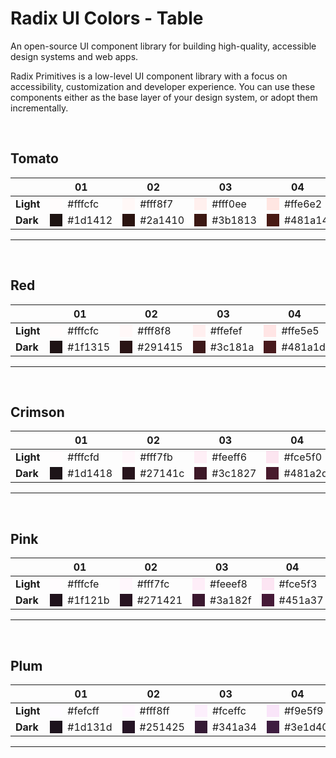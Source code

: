 # Radix UI Colors - Table

An open-source UI component library for building high-quality, accessible design systems and web apps.

Radix Primitives is a low-level UI component library with a focus on accessibility, customization and developer experience. You can use these components either as the base layer of your design system, or adopt them incrementally.

<br />

## **Tomato**
|  | 01 | 02 | 03 | 04 | 05 | 06 | 07 | 08 | 09 | 10 | 11 | 12 |
| :--- | :---: | :---: | :---: | :---: | :---: | :---: | :---: | :---: | :---: | :---: | :---: | :---: |
| **Light** | <div style="display: flex; align-items: center;"><div style="width: 20px; height: 20px; background-color: #fffcfc; margin-right: 8px"></div>#fffcfc</div> | <div style="display: flex; align-items: center;"><div style="width: 20px; height: 20px; background-color: #fff8f7; margin-right: 8px"></div>#fff8f7</div> | <div style="display: flex; align-items: center;"><div style="width: 20px; height: 20px; background-color: #fff0ee; margin-right: 8px"></div>#fff0ee</div> | <div style="display: flex; align-items: center;"><div style="width: 20px; height: 20px; background-color: #ffe6e2; margin-right: 8px"></div>#ffe6e2</div> | <div style="display: flex; align-items: center;"><div style="width: 20px; height: 20px; background-color: #fdd8d3; margin-right: 8px"></div>#fdd8d3</div> | <div style="display: flex; align-items: center;"><div style="width: 20px; height: 20px; background-color: #fac7be; margin-right: 8px"></div>#fac7be</div> | <div style="display: flex; align-items: center;"><div style="width: 20px; height: 20px; background-color: #f3b0a2; margin-right: 8px"></div>#f3b0a2</div> | <div style="display: flex; align-items: center;"><div style="width: 20px; height: 20px; background-color: #ea9280; margin-right: 8px"></div>#ea9280</div> | <div style="display: flex; align-items: center;"><div style="width: 20px; height: 20px; background-color: #e54d2e; margin-right: 8px"></div>#e54d2e</div> | <div style="display: flex; align-items: center;"><div style="width: 20px; height: 20px; background-color: #db4324; margin-right: 8px"></div>#db4324</div> | <div style="display: flex; align-items: center;"><div style="width: 20px; height: 20px; background-color: #ca3214; margin-right: 8px"></div>#ca3214</div> | <div style="display: flex; align-items: center;"><div style="width: 20px; height: 20px; background-color: #341711; margin-right: 8px"></div>#341711</div> |
| **Dark** | <div style="display: flex; align-items: center;"><div style="width: 20px; height: 20px; background-color: #1d1412; margin-right: 8px"></div>#1d1412</div> | <div style="display: flex; align-items: center;"><div style="width: 20px; height: 20px; background-color: #2a1410; margin-right: 8px"></div>#2a1410</div> | <div style="display: flex; align-items: center;"><div style="width: 20px; height: 20px; background-color: #3b1813; margin-right: 8px"></div>#3b1813</div> | <div style="display: flex; align-items: center;"><div style="width: 20px; height: 20px; background-color: #481a14; margin-right: 8px"></div>#481a14</div> | <div style="display: flex; align-items: center;"><div style="width: 20px; height: 20px; background-color: #541c15; margin-right: 8px"></div>#541c15</div> | <div style="display: flex; align-items: center;"><div style="width: 20px; height: 20px; background-color: #652016; margin-right: 8px"></div>#652016</div> | <div style="display: flex; align-items: center;"><div style="width: 20px; height: 20px; background-color: #7f2315; margin-right: 8px"></div>#7f2315</div> | <div style="display: flex; align-items: center;"><div style="width: 20px; height: 20px; background-color: #a42a12; margin-right: 8px"></div>#a42a12</div> | <div style="display: flex; align-items: center;"><div style="width: 20px; height: 20px; background-color: #e54d2e; margin-right: 8px"></div>#e54d2e</div> | <div style="display: flex; align-items: center;"><div style="width: 20px; height: 20px; background-color: #ec5e41; margin-right: 8px"></div>#ec5e41</div> | <div style="display: flex; align-items: center;"><div style="width: 20px; height: 20px; background-color: #f16a50; margin-right: 8px"></div>#f16a50</div> | <div style="display: flex; align-items: center;"><div style="width: 20px; height: 20px; background-color: #feefec; margin-right: 8px"></div>#feefec</div> | 

---
<br />

## **Red**
|  | 01 | 02 | 03 | 04 | 05 | 06 | 07 | 08 | 09 | 10 | 11 | 12 |
| :--- | :---: | :---: | :---: | :---: | :---: | :---: | :---: | :---: | :---: | :---: | :---: | :---: |
| **Light** | <div style="display: flex; align-items: center;"><div style="width: 20px; height: 20px; background-color: #fffcfc; margin-right: 8px"></div>#fffcfc</div> | <div style="display: flex; align-items: center;"><div style="width: 20px; height: 20px; background-color: #fff8f8; margin-right: 8px"></div>#fff8f8</div> | <div style="display: flex; align-items: center;"><div style="width: 20px; height: 20px; background-color: #ffefef; margin-right: 8px"></div>#ffefef</div> | <div style="display: flex; align-items: center;"><div style="width: 20px; height: 20px; background-color: #ffe5e5; margin-right: 8px"></div>#ffe5e5</div> | <div style="display: flex; align-items: center;"><div style="width: 20px; height: 20px; background-color: #fdd8d8; margin-right: 8px"></div>#fdd8d8</div> | <div style="display: flex; align-items: center;"><div style="width: 20px; height: 20px; background-color: #f9c6c6; margin-right: 8px"></div>#f9c6c6</div> | <div style="display: flex; align-items: center;"><div style="width: 20px; height: 20px; background-color: #f3aeaf; margin-right: 8px"></div>#f3aeaf</div> | <div style="display: flex; align-items: center;"><div style="width: 20px; height: 20px; background-color: #eb9091; margin-right: 8px"></div>#eb9091</div> | <div style="display: flex; align-items: center;"><div style="width: 20px; height: 20px; background-color: #e5484d; margin-right: 8px"></div>#e5484d</div> | <div style="display: flex; align-items: center;"><div style="width: 20px; height: 20px; background-color: #dc3d43; margin-right: 8px"></div>#dc3d43</div> | <div style="display: flex; align-items: center;"><div style="width: 20px; height: 20px; background-color: #cd2b31; margin-right: 8px"></div>#cd2b31</div> | <div style="display: flex; align-items: center;"><div style="width: 20px; height: 20px; background-color: #381316; margin-right: 8px"></div>#381316</div> |
| **Dark** | <div style="display: flex; align-items: center;"><div style="width: 20px; height: 20px; background-color: #1f1315; margin-right: 8px"></div>#1f1315</div> | <div style="display: flex; align-items: center;"><div style="width: 20px; height: 20px; background-color: #291415; margin-right: 8px"></div>#291415</div> | <div style="display: flex; align-items: center;"><div style="width: 20px; height: 20px; background-color: #3c181a; margin-right: 8px"></div>#3c181a</div> | <div style="display: flex; align-items: center;"><div style="width: 20px; height: 20px; background-color: #481a1d; margin-right: 8px"></div>#481a1d</div> | <div style="display: flex; align-items: center;"><div style="width: 20px; height: 20px; background-color: #541b1f; margin-right: 8px"></div>#541b1f</div> | <div style="display: flex; align-items: center;"><div style="width: 20px; height: 20px; background-color: #671e22; margin-right: 8px"></div>#671e22</div> | <div style="display: flex; align-items: center;"><div style="width: 20px; height: 20px; background-color: #822025; margin-right: 8px"></div>#822025</div> | <div style="display: flex; align-items: center;"><div style="width: 20px; height: 20px; background-color: #aa2429; margin-right: 8px"></div>#aa2429</div> | <div style="display: flex; align-items: center;"><div style="width: 20px; height: 20px; background-color: #e5484d; margin-right: 8px"></div>#e5484d</div> | <div style="display: flex; align-items: center;"><div style="width: 20px; height: 20px; background-color: #f2555a; margin-right: 8px"></div>#f2555a</div> | <div style="display: flex; align-items: center;"><div style="width: 20px; height: 20px; background-color: #ff6369; margin-right: 8px"></div>#ff6369</div> | <div style="display: flex; align-items: center;"><div style="width: 20px; height: 20px; background-color: #feecee; margin-right: 8px"></div>#feecee</div> |

---
<br />

## **Crimson**
|  | 01 | 02 | 03 | 04 | 05 | 06 | 07 | 08 | 09 | 10 | 11 | 12 |
| :--- | :---: | :---: | :---: | :---: | :---: | :---: | :---: | :---: | :---: | :---: | :---: | :---: |
| **Light** | <div style="display: flex; align-items: center;"><div style="width: 20px; height: 20px; background-color: #fffcfd; margin-right: 8px"></div>#fffcfd</div> | <div style="display: flex; align-items: center;"><div style="width: 20px; height: 20px; background-color: #fff7fb; margin-right: 8px"></div>#fff7fb</div> | <div style="display: flex; align-items: center;"><div style="width: 20px; height: 20px; background-color: #feeff6; margin-right: 8px"></div>#feeff6</div> | <div style="display: flex; align-items: center;"><div style="width: 20px; height: 20px; background-color: #fce5f0; margin-right: 8px"></div>#fce5f0</div> | <div style="display: flex; align-items: center;"><div style="width: 20px; height: 20px; background-color: #f9d8e7; margin-right: 8px"></div>#f9d8e7</div> | <div style="display: flex; align-items: center;"><div style="width: 20px; height: 20px; background-color: #f4c6db; margin-right: 8px"></div>#f4c6db</div> | <div style="display: flex; align-items: center;"><div style="width: 20px; height: 20px; background-color: #edadc8; margin-right: 8px"></div>#edadc8</div> | <div style="display: flex; align-items: center;"><div style="width: 20px; height: 20px; background-color: #e58fb1; margin-right: 8px"></div>#e58fb1</div> | <div style="display: flex; align-items: center;"><div style="width: 20px; height: 20px; background-color: #e93d82; margin-right: 8px"></div>#e93d82</div> | <div style="display: flex; align-items: center;"><div style="width: 20px; height: 20px; background-color: #e03177; margin-right: 8px"></div>#e03177</div> | <div style="display: flex; align-items: center;"><div style="width: 20px; height: 20px; background-color: #d31e66; margin-right: 8px"></div>#d31e66</div> | <div style="display: flex; align-items: center;"><div style="width: 20px; height: 20px; background-color: #3d0d1d; margin-right: 8px"></div>#3d0d1d</div> |
| **Dark** | <div style="display: flex; align-items: center;"><div style="width: 20px; height: 20px; background-color: #1d1418; margin-right: 8px"></div>#1d1418</div> | <div style="display: flex; align-items: center;"><div style="width: 20px; height: 20px; background-color: #27141c; margin-right: 8px"></div>#27141c</div> | <div style="display: flex; align-items: center;"><div style="width: 20px; height: 20px; background-color: #3c1827; margin-right: 8px"></div>#3c1827</div> | <div style="display: flex; align-items: center;"><div style="width: 20px; height: 20px; background-color: #481a2d; margin-right: 8px"></div>#481a2d</div> | <div style="display: flex; align-items: center;"><div style="width: 20px; height: 20px; background-color: #541b33; margin-right: 8px"></div>#541b33</div> | <div style="display: flex; align-items: center;"><div style="width: 20px; height: 20px; background-color: #641d3b; margin-right: 8px"></div>#641d3b</div> | <div style="display: flex; align-items: center;"><div style="width: 20px; height: 20px; background-color: #801d45; margin-right: 8px"></div>#801d45</div> | <div style="display: flex; align-items: center;"><div style="width: 20px; height: 20px; background-color: #ae1955; margin-right: 8px"></div>#ae1955</div> | <div style="display: flex; align-items: center;"><div style="width: 20px; height: 20px; background-color: #e93d82; margin-right: 8px"></div>#e93d82</div> | <div style="display: flex; align-items: center;"><div style="width: 20px; height: 20px; background-color: #f04f88; margin-right: 8px"></div>#f04f88</div> | <div style="display: flex; align-items: center;"><div style="width: 20px; height: 20px; background-color: #f76190; margin-right: 8px"></div>#f76190</div> | <div style="display: flex; align-items: center;"><div style="width: 20px; height: 20px; background-color: #feecf4; margin-right: 8px"></div>#feecf4</div> |

---
<br />

## **Pink**
|  | 01 | 02 | 03 | 04 | 05 | 06 | 07 | 08 | 09 | 10 | 11 | 12 |
| :--- | :---: | :---: | :---: | :---: | :---: | :---: | :---: | :---: | :---: | :---: | :---: | :---: |
| **Light** | <div style="display: flex; align-items: center;"><div style="width: 20px; height: 20px; background-color: #fffcfe; margin-right: 8px"></div>#fffcfe</div> | <div style="display: flex; align-items: center;"><div style="width: 20px; height: 20px; background-color: #fff7fc; margin-right: 8px"></div>#fff7fc</div> | <div style="display: flex; align-items: center;"><div style="width: 20px; height: 20px; background-color: #feeef8; margin-right: 8px"></div>#feeef8</div> | <div style="display: flex; align-items: center;"><div style="width: 20px; height: 20px; background-color: #fce5f3; margin-right: 8px"></div>#fce5f3</div> | <div style="display: flex; align-items: center;"><div style="width: 20px; height: 20px; background-color: #f9d8ec; margin-right: 8px"></div>#f9d8ec</div> | <div style="display: flex; align-items: center;"><div style="width: 20px; height: 20px; background-color: #f3c6e2; margin-right: 8px"></div>#f3c6e2</div> | <div style="display: flex; align-items: center;"><div style="width: 20px; height: 20px; background-color: #ecadd4; margin-right: 8px"></div>#ecadd4</div> | <div style="display: flex; align-items: center;"><div style="width: 20px; height: 20px; background-color: #e38ec3; margin-right: 8px"></div>#e38ec3</div> | <div style="display: flex; align-items: center;"><div style="width: 20px; height: 20px; background-color: #d6409f; margin-right: 8px"></div>#d6409f</div> | <div style="display: flex; align-items: center;"><div style="width: 20px; height: 20px; background-color: #d23197; margin-right: 8px"></div>#d23197</div> | <div style="display: flex; align-items: center;"><div style="width: 20px; height: 20px; background-color: #cd1d8d; margin-right: 8px"></div>#cd1d8d</div> | <div style="display: flex; align-items: center;"><div style="width: 20px; height: 20px; background-color: #3b0a2a; margin-right: 8px"></div>#3b0a2a</div> |
| **Dark** | <div style="display: flex; align-items: center;"><div style="width: 20px; height: 20px; background-color: #1f121b; margin-right: 8px"></div>#1f121b</div> | <div style="display: flex; align-items: center;"><div style="width: 20px; height: 20px; background-color: #271421; margin-right: 8px"></div>#271421</div> | <div style="display: flex; align-items: center;"><div style="width: 20px; height: 20px; background-color: #3a182f; margin-right: 8px"></div>#3a182f</div> | <div style="display: flex; align-items: center;"><div style="width: 20px; height: 20px; background-color: #451a37; margin-right: 8px"></div>#451a37</div> | <div style="display: flex; align-items: center;"><div style="width: 20px; height: 20px; background-color: #501b3f; margin-right: 8px"></div>#501b3f</div> | <div style="display: flex; align-items: center;"><div style="width: 20px; height: 20px; background-color: #601d48; margin-right: 8px"></div>#601d48</div> | <div style="display: flex; align-items: center;"><div style="width: 20px; height: 20px; background-color: #7a1d5a; margin-right: 8px"></div>#7a1d5a</div> | <div style="display: flex; align-items: center;"><div style="width: 20px; height: 20px; background-color: #a71873; margin-right: 8px"></div>#a71873</div> | <div style="display: flex; align-items: center;"><div style="width: 20px; height: 20px; background-color: #d6409f; margin-right: 8px"></div>#d6409f</div> | <div style="display: flex; align-items: center;"><div style="width: 20px; height: 20px; background-color: #e34ba9; margin-right: 8px"></div>#e34ba9</div> | <div style="display: flex; align-items: center;"><div style="width: 20px; height: 20px; background-color: #f65cb6; margin-right: 8px"></div>#f65cb6</div> | <div style="display: flex; align-items: center;"><div style="width: 20px; height: 20px; background-color: #feebf7; margin-right: 8px"></div>#feebf7</div> |

---
<br />

## **Plum**
|  | 01 | 02 | 03 | 04 | 05 | 06 | 07 | 08 | 09 | 10 | 11 | 12 |
| :--- | :---: | :---: | :---: | :---: | :---: | :---: | :---: | :---: | :---: | :---: | :---: | :---: |
| **Light** | <div style="display: flex; align-items: center;"><div style="width: 20px; height: 20px; background-color: #fefcff; margin-right: 8px"></div>#fefcff</div> | <div style="display: flex; align-items: center;"><div style="width: 20px; height: 20px; background-color: #fff8ff; margin-right: 8px"></div>#fff8ff</div> | <div style="display: flex; align-items: center;"><div style="width: 20px; height: 20px; background-color: #fceffc; margin-right: 8px"></div>#fceffc</div> | <div style="display: flex; align-items: center;"><div style="width: 20px; height: 20px; background-color: #f9e5f9; margin-right: 8px"></div>#f9e5f9</div> | <div style="display: flex; align-items: center;"><div style="width: 20px; height: 20px; background-color: #f3d9f4; margin-right: 8px"></div>#f3d9f4</div> | <div style="display: flex; align-items: center;"><div style="width: 20px; height: 20px; background-color: #ebc8ed; margin-right: 8px"></div>#ebc8ed</div> | <div style="display: flex; align-items: center;"><div style="width: 20px; height: 20px; background-color: #dfafe3; margin-right: 8px"></div>#dfafe3</div> | <div style="display: flex; align-items: center;"><div style="width: 20px; height: 20px; background-color: #cf91d8; margin-right: 8px"></div>#cf91d8</div> | <div style="display: flex; align-items: center;"><div style="width: 20px; height: 20px; background-color: #ab4aba; margin-right: 8px"></div>#ab4aba</div> | <div style="display: flex; align-items: center;"><div style="width: 20px; height: 20px; background-color: #a43cb4; margin-right: 8px"></div>#a43cb4</div> | <div style="display: flex; align-items: center;"><div style="width: 20px; height: 20px; background-color: #9c2bad; margin-right: 8px"></div>#9c2bad</div> | <div style="display: flex; align-items: center;"><div style="width: 20px; height: 20px; background-color: #340c3b; margin-right: 8px"></div>#340c3b</div> |
| **Dark** | <div style="display: flex; align-items: center;"><div style="width: 20px; height: 20px; background-color: #1d131d; margin-right: 8px"></div>#1d131d</div> | <div style="display: flex; align-items: center;"><div style="width: 20px; height: 20px; background-color: #251425; margin-right: 8px"></div>#251425</div> | <div style="display: flex; align-items: center;"><div style="width: 20px; height: 20px; background-color: #341a34; margin-right: 8px"></div>#341a34</div> | <div style="display: flex; align-items: center;"><div style="width: 20px; height: 20px; background-color: #3e1d40; margin-right: 8px"></div>#3e1d40</div> | <div style="display: flex; align-items: center;"><div style="width: 20px; height: 20px; background-color: #48214b; margin-right: 8px"></div>#48214b</div> | <div style="display: flex; align-items: center;"><div style="width: 20px; height: 20px; background-color: #542658; margin-right: 8px"></div>#542658</div> | <div style="display: flex; align-items: center;"><div style="width: 20px; height: 20px; background-color: #692d6f; margin-right: 8px"></div>#692d6f</div> | <div style="display: flex; align-items: center;"><div style="width: 20px; height: 20px; background-color: #883894; margin-right: 8px"></div>#883894</div> | <div style="display: flex; align-items: center;"><div style="width: 20px; height: 20px; background-color: #ab4aba; margin-right: 8px"></div>#ab4aba</div> | <div style="display: flex; align-items: center;"><div style="width: 20px; height: 20px; background-color: #bd54c6; margin-right: 8px"></div>#bd54c6</div> | <div style="display: flex; align-items: center;"><div style="width: 20px; height: 20px; background-color: #d864d8; margin-right: 8px"></div>#d864d8</div> | <div style="display: flex; align-items: center;"><div style="width: 20px; height: 20px; background-color: #fbecfc; margin-right: 8px"></div>#fbecfc</div> |

---
<br />